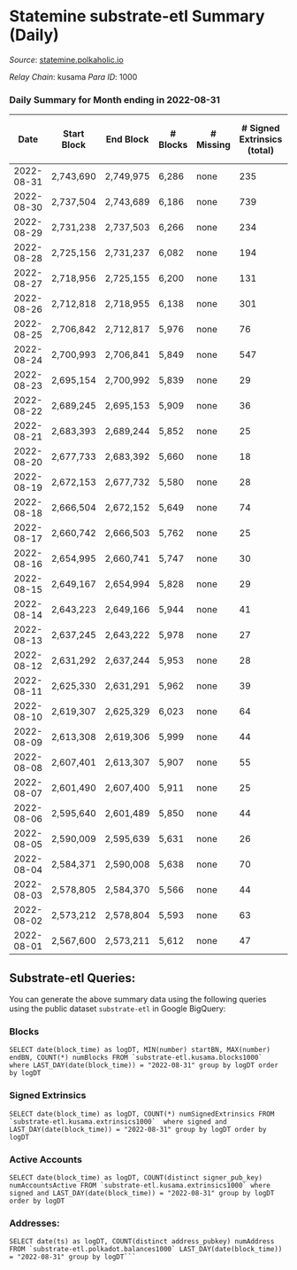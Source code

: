 # Statemine substrate-etl Summary (Daily)

_Source_: [statemine.polkaholic.io](https://statemine.polkaholic.io)

*Relay Chain*: kusama
*Para ID*: 1000



### Daily Summary for Month ending in 2022-08-31


| Date | Start Block | End Block | # Blocks | # Missing | # Signed Extrinsics (total) | # Active Accounts | # Addresses with Balances | # Events | # Transfers | # XCM Transfers In | # XCM Transfers Out |
| ---- | ----------- | --------- | -------- | --------- | --------------------------- | ----------------- | ------------------------- | -------- | ----------- | ------------------ | ------------------- |
| 2022-08-31 | 2,743,690 | 2,749,975 | 6,286 | none  | 235 | 149 | 45,786 | 16,943 | 3,147 ($41,329.42) | 12 ($117.73) | 10 ($84,527.96) |
| 2022-08-30 | 2,737,504 | 2,743,689 | 6,186 | none  | 739 | 501 |  | 19,954 | 3,783 ($48,797.61) | 18 ($41,087.86) | 1 ($135.22) |
| 2022-08-29 | 2,731,238 | 2,737,503 | 6,266 | none  | 234 | 58 |  | 15,618 | 1,874 ($20,380.32) | 6 ($4.79) | 6 ($366.03) |
| 2022-08-28 | 2,725,156 | 2,731,237 | 6,082 | none  | 194 | 66 |  | 15,124 | 1,939 ($75.40) | 5 ($201,155) | 6 ($3,203.75) |
| 2022-08-27 | 2,718,956 | 2,725,155 | 6,200 | none  | 131 | 74 |  | 15,049 | 1,940 ($2.83) | 8 ($357.62) | 13 ($39,654.08) |
| 2022-08-26 | 2,712,818 | 2,718,955 | 6,138 | none  | 301 | 116 | 45,735 | 16,245 | 2,342 ($252.09) | 13 ($20,128.19) | 6 ($722.24) |
| 2022-08-25 | 2,706,842 | 2,712,817 | 5,976 | none  | 76 | 50 | 45,731 | 13,656 | 1,358 ($2.35) | 9 ($46,335.88) | 6 ($5,625.16) |
| 2022-08-24 | 2,700,993 | 2,706,841 | 5,849 | none  | 547 | 337 | 45,721 | 14,957 | 1,532 ($38,724.96) | 6 ($9,057.63) | 6 ($1,071.88) |
| 2022-08-23 | 2,695,154 | 2,700,992 | 5,839 | none  | 29 | 15 | 45,715 | 12,495 | 682 ($0.36) | 4 ($19,992.40) | 4 ($1,626.48) |
| 2022-08-22 | 2,689,245 | 2,695,153 | 5,909 | none  | 36 | 22 | 45,709 | 12,757 | 744 ($46,605.65) | 12 ($76,211.40) | 2 ($34,782.02) |
| 2022-08-21 | 2,683,393 | 2,689,244 | 5,852 | none  | 25 | 17 | 45,702 | 12,626 | 721 ($188.72) | 18 ($21,747.12) | 5 ($3,188.75) |
| 2022-08-20 | 2,677,733 | 2,683,392 | 5,660 | none  | 18 | 10 | 45,698 | 12,042 | 573 ($0.018) | 11 ($210.89) | 5 ($2,216.92) |
| 2022-08-19 | 2,672,153 | 2,677,732 | 5,580 | none  | 28 | 16 | 45,694 | 11,998 | 662 ($0.40) | 13 ($19,124.35) | 2 ($630.76) |
| 2022-08-18 | 2,666,504 | 2,672,152 | 5,649 | none  | 74 | 20 | 45,685 | 12,707 | 1,049 ($28.72) | 11 ($10,966.84) | 8 ($1,064.05) |
| 2022-08-17 | 2,660,742 | 2,666,503 | 5,762 | none  | 25 | 11 | 45,676 | 12,158 | 536 ($25,192.90) | 2 ($1.92) | 2 ($1,737.29) |
| 2022-08-16 | 2,654,995 | 2,660,741 | 5,747 | none  | 30 | 19 | 45,672 | 12,315 | 653 ($0.70) | 4 ($32.58) | 7 ($22,223.04) |
| 2022-08-15 | 2,649,167 | 2,654,994 | 5,828 | none  | 29 | 19 | 45,665 | 12,367 | 567 ($12,004.66) | 3 ($1,629.42) | 1 ($578.04) |
| 2022-08-14 | 2,643,223 | 2,649,166 | 5,944 | none  | 41 | 23 | 45,661 | 13,266 | 1,064 ($17,346.48) | 28 ($13,769.17) | 5 ($2,541.56) |
| 2022-08-13 | 2,637,245 | 2,643,222 | 5,978 | none  | 27 | 18 | 45,655 | 12,744 | 629 ($607.04) | 3 ($1.16) | 5 ($23,073.72) |
| 2022-08-12 | 2,631,292 | 2,637,244 | 5,953 | none  | 28 | 15 | 45,650 | 12,799 | 712 ($7,918.74) | 9 ($10,488.04) | 2 ($760.51) |
| 2022-08-11 | 2,625,330 | 2,631,291 | 5,962 | none  | 39 | 23 | 45,640 | 13,250 | 869 ($819,022) | 12 ($106.94) | 8 ($5,176.56) |
| 2022-08-10 | 2,619,307 | 2,625,329 | 6,023 | none  | 64 | 26 | 45,632 | 13,365 | 1,020 ($52.62) | 6 ($879.04) | 5 ($2,039.33) |
| 2022-08-09 | 2,613,308 | 2,619,306 | 5,999 | none  | 44 | 21 | 45,621 | 13,235 | 982 ($7,406.99) | 11 ($1,638.81) | 6 ($8,974.29) |
| 2022-08-08 | 2,607,401 | 2,613,307 | 5,907 | none  | 55 | 25 | 45,612 | 13,234 | 1,167 ($1,907,380) |   | 15 ($39,250.87) |
| 2022-08-07 | 2,601,490 | 2,607,400 | 5,911 | none  | 25 | 11 | 45,606 | 12,500 | 568 ($12,065.79) | 1 ($0.65) | 6 ($5,329.40) |
| 2022-08-06 | 2,595,640 | 2,601,489 | 5,850 | none  | 44 | 23 | 45,599 | 12,763 | 876 ($23,949.55) | 1 ($1.68) | 10 ($139,670) |
| 2022-08-05 | 2,590,009 | 2,595,639 | 5,631 | none  | 26 | 19 | 45,592 | 12,072 | 665 ($62,386.02) | 5 ($83.42) | 1 ($837.93) |
| 2022-08-04 | 2,584,371 | 2,590,008 | 5,638 | none  | 70 | 21 | 45,586 | 12,315 | 800 ($10,785.30) |   | 4 ($629.73) |
| 2022-08-03 | 2,578,805 | 2,584,370 | 5,566 | none  | 44 | 23 | 45,576 | 12,306 | 981 ($141,454) | 5 ($21.20) | 7 ($2,281.43) |
| 2022-08-02 | 2,573,212 | 2,578,804 | 5,593 | none  | 63 | 25 | 45,566 | 12,598 | 1,093 ($31,751.21) | 7 ($50,383.94) | 18 ($211,901) |
| 2022-08-01 | 2,567,600 | 2,573,211 | 5,612 | none  | 47 | 25 | 45,560 | 12,409 | 974 ($3,541,611) | 2 ($17.25) | 9 ($28,651.01) |

## Substrate-etl Queries:
You can generate the above summary data using the following queries using the public dataset `substrate-etl` in Google BigQuery:


### Blocks
```
SELECT date(block_time) as logDT, MIN(number) startBN, MAX(number) endBN, COUNT(*) numBlocks FROM `substrate-etl.kusama.blocks1000`  where LAST_DAY(date(block_time)) = "2022-08-31" group by logDT order by logDT
```


### Signed Extrinsics
```
SELECT date(block_time) as logDT, COUNT(*) numSignedExtrinsics FROM `substrate-etl.kusama.extrinsics1000`  where signed and LAST_DAY(date(block_time)) = "2022-08-31" group by logDT order by logDT
```


### Active Accounts
```
SELECT date(block_time) as logDT, COUNT(distinct signer_pub_key) numAccountsActive FROM `substrate-etl.kusama.extrinsics1000` where signed and LAST_DAY(date(block_time)) = "2022-08-31" group by logDT order by logDT
```


### Addresses:
```
SELECT date(ts) as logDT, COUNT(distinct address_pubkey) numAddress FROM `substrate-etl.polkadot.balances1000` LAST_DAY(date(block_time)) = "2022-08-31" group by logDT```

